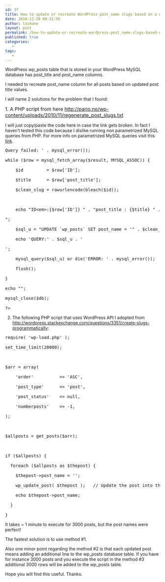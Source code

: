 ```yaml
---
id: 37
title: How to update or recreate WordPress post_name slugs based on a new post_title?
date: 2010-12-28 09:21:56
author: taimane
layout: post
permalink: /how-to-update-or-recreate-wordpress-post_name-slugs-based-on-a-new-post_title/
published: true
categories:
   -
tags:
   -
---
```

WordPress wp_posts table that is stored in your WordPress MySQL database has post_title and post_name columns.

I needed to recreate post_name column for all posts based on updated post title values.



I will name 2 solutions for the problem that I found:



<span style="font-size: 16px;">1. A PHP script from here http://pario.no/wp-content/uploads/2010/11/regenerate_post_slugs.txt</span>



I will just copy/paste the code here in case the link gets broken. In fact I haven’t tested this code because I dislike running non parametrized MySQL queries from PHP. For more info on parametrized MySQL queries visit this <a href="https://programming-review.com/php/what-is-the-best-way-to-stop-mysql-injection-in-c-php/">link</a>.

<pre>Query failed: ' . mysql_error());

while ($row = mysql_fetch_array($result, MYSQL_ASSOC)) {

    $id         = $row['ID'];

    $title      = $row['post_title'];

    $clean_slug = rawurlencode(bleach($id));



    echo "ID&lt;em&gt;:{$row['ID']} " . "post_title : {$title} " . "sanitized : {$clean_slug}

";

    $sql_u = "UPDATE `wp_posts` SET post_name = '" . $clean_slug . "' " . 'WHERE ID = ' . $id;

    echo 'QUERY:' . $sql_u . '

';

    mysql_query($sql_u) or die('ERROR: ' . mysql_error());

    flush();

}

echo "";

mysql_close($db);

?&gt;</pre>

2. The following PHP script that uses WordPress API I adopted from http://wordpress.stackexchange.com/questions/3351/create-slugs-programmatically:

<pre>require( 'wp-load.php' );

set_time_limit(20000);



$arr = array(

    'order'          =&gt; 'ASC',

    'post_type'      =&gt; 'post',

    'post_status'    =&gt; null,

    'numberposts'    =&gt; -1,

);



$allposts = get_posts($arr);



if ($allposts) {

  foreach ($allposts as $thepost) {

    $thepost-&gt;post_name = '';

    wp_update_post( $thepost );   // Update the post into the database

    echo $thepost-&gt;post_name;

  }

}</pre>

It takes ~ 1 minute to execute for 3000 posts, but the post names were perfect!



The fastest solution is to use method #1.

Also one minor point regarding the method #2 is that each updated post means adding an additional line to the wp_posts database table. If you have for instance 3000 posts and you execute the script in the method #3 additional 3000 rows will be added to the wp_posts table.



Hope you will find this useful. Thanks.  

